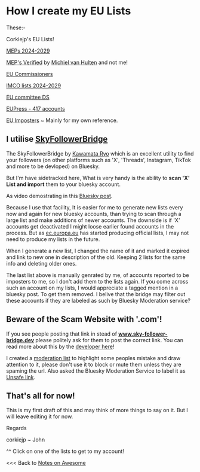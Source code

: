 # How I create my EU Lists

These:- 

Corkiejp's EU Lists!

[MEPs 2024-2029](https://bsky.app/profile/did:plc:lgjvdkqeeutvf7zj6wow3jro/lists/3li64ziv5342h)

[MEP's Verified](https://bsky.app/profile/did:plc:rs4wjnyxmhj3udokowkymd5e/lists/3l2lyvl3p2j2x) by [Michiel van Hulten](https://bsky.app/profile/did:plc:rs4wjnyxmhj3udokowkymd5e) and not me!

[EU Commissioners](https://bsky.app/profile/did:plc:lgjvdkqeeutvf7zj6wow3jro/lists/3lfimpbh5642k)

[IMCO lists 2024-2029](https://bsky.app/profile/did:plc:lgjvdkqeeutvf7zj6wow3jro/lists/3lf4imtzudi23)

[EU committee DS](https://bsky.app/profile/did:plc:lgjvdkqeeutvf7zj6wow3jro/lists/3lgyrhcr4uf2v)

[EUPress - 417 accounts](https://bsky.app/profile/did:plc:lgjvdkqeeutvf7zj6wow3jro/lists/3li6askepdb2h)

[EU Imposters](https://bsky.app/profile/did:plc:lgjvdkqeeutvf7zj6wow3jro/lists/3lgqeomhgak27) ~ Mainly for my own reference.


## I utilise [SkyFollowerBridge](https://www.sky-follower-bridge.dev/)

The SkyFollowerBridge by [Kawamata Ryo](https://bsky.app/profile/did:plc:hcp53er6pefwijpdceo5x4bp) which is an excellent utility to find your followers (on other platforms such as 'X',
'Threads', Instagram, TikTok and more to be devloped) on Bluesky.

But I'm have sidetracked here, What is very handy is the ability to **scan 'X' List and import** them to your bluesky account.

As video demostrating in this [Bluesky post](https://bsky.app/profile/did:plc:l3nkrpivwuvwuqduk3illkvf/post/3lgdq2nqci226).

Because I use that facility, It is easier for me to generate new lists every now and again for new bluesky accounts, than trying to scan through a large list and make additions of newer accounts. The downside is if 'X' accounts get deactivated I might loose earlier found accounts in the process. But as [ec.europa.eu](https://bsky.app/profile/did:plc:oxo226vi7t2btjokm2buusoy) has started producing official lists, I may not need to produce my lists in the future.

When I generate a new list, I changed the name of it and marked it expired and link to new one in description of the old. Keeping 2 lists for the same info and deleting older ones.

The last list above is manually genrated by me, of accounts reported to be imposters to me, so I don't add them to the lists again. If you come across such an account on my lists, I would appreciate a tagged mention in a bluesky post. To get them removed. I belive that the bridge may filter out these accounts if they are labeled as such by Bluesky Moderation service?

## Beware of the **Scam Website** with '.com'!

If you see people posting that link in stead of **www.sky-follower-bridge.dev** please politely ask for them to post the correct link. 
You can read more about this by the [developer here](https://corkiejp.github.io/embedwriter.html?url=./Skywriter-Threads/Page%20by%20Kawamata%20Ryo%20_%20Scam%20Website.html)!

I created a [moderation list](https://bsky.app/profile/did:plc:qxlh6bohvep3taqhmtpipx4b/lists/3lg4y7tswpx2v) to highlight some peoples mistake and draw attention to it, please don't use it to block or mute them unless they are spaming the url. Also asked the Bluesky Moderation Service to label it as [Unsafe link](https://bsky.app/profile/did:plc:qxlh6bohvep3taqhmtpipx4b/post/3lg4zlp6ygs24).

## That's all for now!

This is my first draft of this and may think of more things to say on it. But I will leave editing it for now.

Regards

corkiejp ~ John

^^ Click on one of the lists to get to my account!

<<< Back to [Notes on Awesome](/README.md)
